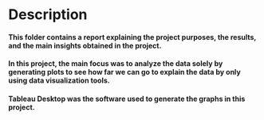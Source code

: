 # Description


#### This folder contains a report explaining the project purposes, the results, and the main insights obtained in the project.
#### In this project, the main focus was to analyze the data solely by generating plots to see how far we can go to explain the data by only using data visualization tools.
#### Tableau Desktop was the software used to generate the graphs in this project.
